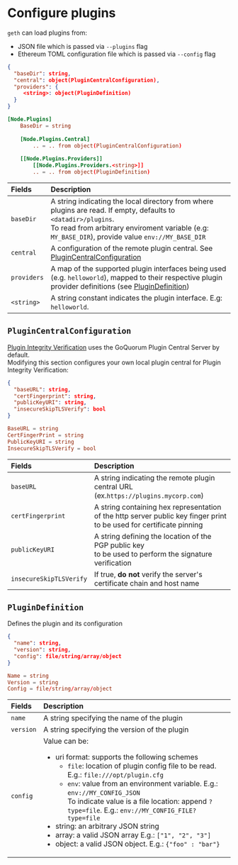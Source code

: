 # Configure plugins

`geth` can load plugins from:

- JSON file which is passed via `--plugins` flag
- Ethereum TOML configuration file which is passed via `--config` flag

```json tab="JSON"
{
  "baseDir": string,
  "central": object(PluginCentralConfiguration),
  "providers": {
     <string>: object(PluginDefinition)
  }
}
```

```toml tab="TOML"
[Node.Plugins]
    BaseDir = string
    
    [Node.Plugins.Central]
        .. = .. from object(PluginCentralConfiguration)
    
    [[Node.Plugins.Providers]]
        [[Node.Plugins.Providers.<string>]]
        .. = .. from object(PluginDefinition)
```

| Fields      | Description                                                                                                                                                                                                        |
|:------------|:-------------------------------------------------------------------------------------------------------------------------------------------------------------------------------------------------------------------|
| `baseDir`   | A string indicating the local directory from where plugins are read. If empty, defaults to `<datadir>/plugins`. <br/> To read from arbitrary enviroment variable (e.g: `MY_BASE_DIR`), provide value `env://MY_BASE_DIR` |
| `central`   | A configuration of the remote plugin central. See [PluginCentralConfiguration](#plugincentralconfiguration)                                                                                                        |
| `providers` | A map of the supported plugin interfaces being used (e.g. `helloworld`), mapped to their respective plugin provider definitions (see [PluginDefinition](#plugindefinition))                                                                             |
| `<string>`  | A string constant indicates the plugin interface. E.g: `helloworld`.                                                                                                                                               |

## `PluginCentralConfiguration`

[Plugin Integrity Verification](../Overview/#plugin-integrity-verification) uses the GoQuorum Plugin Central Server by default.  
Modifying this section configures your own local plugin central for Plugin Integrity Verification:

```json tab="JSON"
{
  "baseURL": string,
  "certFingerprint": string,
  "publicKeyURI": string,
  "insecureSkipTLSVerify": bool
}
```

```toml tab="TOML"
BaseURL = string
CertFingerPrint = string
PublicKeyURI = string
InsecureSkipTLSVerify = bool
```

| Fields                  | Description                                                                                                               |
|:------------------------|:--------------------------------------------------------------------------------------------------------------------------|
| `baseURL`               | A string indicating the remote plugin central URL (ex.`https://plugins.mycorp.com`)                                       |
| `certFingerprint`       | A string containing hex representation of the http server public key finger print <br/>to be used for certificate pinning |
| `publicKeyURI`          | A string defining the location of the PGP public key <br/>to be used to perform the signature verification                |
| `insecureSkipTLSVerify` | If true, **do not** verify the server's certificate chain and host name                                                   |

## `PluginDefinition`

Defines the plugin and its configuration

```json tab="JSON"
{
  "name": string,
  "version": string,
  "config": file/string/array/object
}
```

```toml tab="TOML"
Name = string
Version = string
Config = file/string/array/object
```

| Fields    | Description                                                                                                                                                                                                                                                                     |
|:----------|:--------------------------------------------------------------------------------------------------------------------------------------------------------------------------------------------------------------------------------------------------------------------------------|
| `name`    | A string specifying the name of the plugin                                                                                                                                                                                                                                       |
| `version` | A string specifying the version of the plugin                                                                                                                                                                                                                                    |
| `config`  | Value can be: <ul><li>uri format: supports the following schemes<ul><li>`file`: location of plugin config file to be read. E.g.: `file:///opt/plugin.cfg`</li><li>`env`: value from an environment variable. E.g.: `env://MY_CONFIG_JSON`<br/>To indicate value is a file location: append `?type=file`. E.g.: `env://MY_CONFIG_FILE?type=file`</li></ul><li>string: an arbitrary JSON string</li><li>array: a valid JSON array E.g.: `["1", "2", "3"]`</li><li>object: a valid JSON object. E.g.: `{"foo" : "bar"}`</li></ul> |
